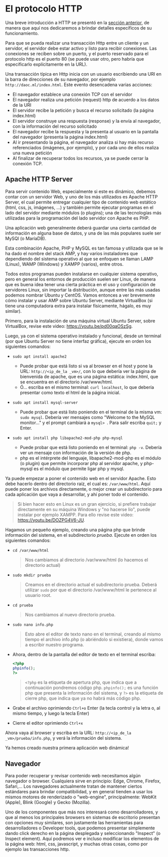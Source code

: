 # El protocolo HTTP

Una breve introducción a HTTP se presentó en la [sección anterior](README.md#http), de manera que aquí nos dedicaremos a brindar detalles específicos de su funcionamiento.

Para que se pueda realizar una transacción Http entre un cliente y un servidor, el servidor debe estar activo y listo para recibir conexiones. Las conexiones se reciben sobre un puerto, y el puerto reservado para el protocolo http es el puerto 80 (se puede usar otro, pero habría que especificarlo explícitamente en la URL).

Una transacción típica en Http inicia con un usuario escribiendo una URI en la barra de direcciones de su navegador, por ejemplo `http://daoc.ml/index.html`. Este evento desencadena varias acciones:

- El navegador establece una conexión TCP con el servidor
- El navegador realiza una petición (request) http de acuerdo a los datos de la URI
- El servidor recibe la petición y busca el recurso solicitado (la página index.html)
- El servidor construye una respuesta (response) y la envía al navegador, con la información del recurso solicitado
- El navegador recibe la respuesta y la presenta al usuario en la pantalla del navegador (presenta la página index.html)
- Al ir presentando la página, el navegador analiza si hay más recurso referenciados (imágenes, por ejemplo), y por cada uno de ellos realiza una nueva petición
- Al finalizar de recuperar todos los recursos, ya se puede cerrar la conexión TCP.

## Apache HTTP Server

Para servir contenido Web, especialmente si este es dinámico, debemos contar con un servidor Web, y uno de los más utilizados es Apache HTTP Server, el cual permite entregar cualquier tipo de contenido web estático (html, css, js, imágenes, ...) y también permite ejecutar programas en el lado del servidor mediante módulos (o plugins); una de las tecnologías más utilizadas para la programación del lado servidor con Apache es PHP. 

Una aplicación web generalmente deberá guardar una cierta cantidad de información en alguna base de datos, y una de las más populares suele ser MySQl (o MaríaDB).

Esta combinación Apache, PHP y MySQL es tan famosa y utilizada que se le ha dado el nombre del stack AMP, y hay varios instaladores que dependiendo del sistema operativo al que se enfoquen se llaman LAMP (Linux), WAMP (Windows) y XAMPP (varios), entre otros.

Todos estos programas pueden instalarse en cualquier sistema operativo, pero en general los entornos de producción suelen ser Linux, de manera que es buena idea tener una cierta práctica en el uso y configuración de servidores Linux, sin importar la distribución, aunque entre las más usadas podemos nombrar Ubuntu y CentOS. Vamos entonces a ver brevemente cómo instalar y usar AMP sobre Ubuntu Server, mediante VirtualBox (si tiene una computadora extra para instalar físicamente, hágalo, es muy similar).

Primero, para la instalación de una máquina virtual Ubuntu Server, sobre VirtualBox, revise este video: https://youtu.be/pd00qaOSzSg.

Luego, ya con el sistema operativo instalado y funcional, desde un terminal (por que Ubuntu Server no tiene interfaz gráfica), ejecute en orden los siguientes comandos:

- `sudo apt install apache2`

    - Puede probar que está listo si va al browser en el host y pone la URL: `http://<ip_de_la _vm>/`, con lo que debería ver la página de bienvenida de apache, que es una página estática: index.html, que se encuentra en el directorio /var/www/html.
    - Ó... escriba en el mismo terminal: `curl localhost`, lo que debería presentar como texto el html de la página inicial.

- `sudo apt install mysql-server`

    - Puede probar que está listo poniendo en el terminal de la misma vm: `sudo mysql`. Debería ver mensajes como "Welcome to the MySQL monitor..." y el prompt cambiará a `mysql> `. Para salir escriba `quit;` y Enter.

- `sudo apt install php libapache2-mod-php php-mysql`

    - Puede probar que está listo poniendo en el terminal: `php -v`. Debería ver un mensaje con información de la versión de php.
    - php es el intérprete del lenguaje, libapache2-mod-php es el módulo (o plugin) que permite incorporar php al servidor apache, y php-mysql es el módulo que permite ligar php y mysql.

Ya puede empezar a poner el contenido web en el servidor Apache. Esto debe hacerlo dentro del directorio raíz, el cual es: `/var/www/html`. Aquí puede poner los archivos directamente, o mejor crear un subdirectorio para cada aplicación que vaya a desarrollar, y ahí poner todo el contenido.

> Si bien hacer esto en Linux es un gran ejercicio, si prefiere trabajar directamente en su máquina Windows y "no hacerse lío", puede instalar por ejemplo XAMPP. Para ello revise este video: https://youtu.be/DOZPG4V6-JU.

Hagamos un pequeño ejemplo, creando una página php que brinde información del sistema, en el subdirectorio *prueba*. Ejecute en orden los siguientes comandos:

- `cd /var/www/html`
    > Nos cambiamos al directorio /var/www/html (lo hacemos el directorio actual)
- `sudo mkdir prueba`
    > Creamos en el directorio actual el subdirectorio prueba. Deberá utilizar `sudo` por que el directorio /var/www/html le pertenece al usuario root.
- `cd prueba`
    > Nos cambiamos al nuevo directorio prueba.
- `sudo nano info.php`
    > Esto abre el editor de texto nano en el terminal, creando al mismo tiempo el archivo info.php (o abriéndolo si existiera), donde vamos a escribir nuestro programa.
- Ahora, dentro de la pantalla del editor de texto en el terminal escriba:
    ```php
    <?php
    phpinfo();
    ?>
    ```

    > `<?php` es la etiqueta de apertura php, que indica que a continuación pondremos código php. `phpinfo();` es una función php que presenta la información del sistema, y `?>` es la etiqueta de cierre php, que indica que ya no habrá más código php.

- Grabe el archivo oprimiendo `Ctrl+o` Enter (la tecla control y la letra o, al mismo tiempo, y luego la tecla Enter)
- Cierre el editor oprimiendo `Ctrl+x`

Ahora vaya al browser y escriba en la URL: `http://<ip_de_la _vm>/prueba/info.php`, y verá la información del sistema.

Ya hemos creado nuestra primera aplicación web dinámica!

## Navegador

Para poder recuperar y revisar contenido web necesitamos algún navegador o browser. Cualquiera sirve en principio: Edge, Chrome, Firefox, Safari,... Los navegadores actualmente tratan de mantener ciertos estándares para brindar compatibilidad, y en general tienden a usar los mismos motores de renderizado o "web-engine", principalmente: WebKit (Apple), Blink (Google) y Gecko (Mozilla).

Uno de los componentes que más nos interesará como desarrolladores, y que al menos los principales browsers en sistemas de escritorio presentan con opciones muy similares, son justamente las herramientas para desarrolladores o Developer tools, que podemos presentar simplemente dando click derecho en la página desplegada y seleccionando "Inspect" (o Inspect element). Aquí podremos ver e incluso modificar los elementos de la página web: html, css, javascript, y muchas otras cosas, como por ejemplo las transacciones http.